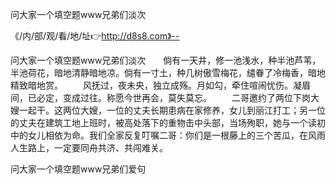 问大家一个填空题www兄弟们淡次

《/内/部/观/看/地/址👉http://d8s8.com》--

问大家一个填空题www兄弟们淡次　　倘有一天井，修一池浅水，种半池芦苇，半池荷花，暗地清静暗地凉。倘有一寸土，种几树傲雪梅花，缱眷了冷梅香，暗地精致暗地赏。
　　风抚过，夜未央，独立成殇。月如勾，牵住喧闹忧伤。凝眉间，已必定，变成过往。称愿今世再会，莫失莫忘。
　　二哥邀约了两位下岗大嫂一起干。这两位大嫂，一位的丈夫长期患病在家修养，女儿到丽江打工；另一位的丈夫在建筑工地上班时，被高处落下的重物击中头部，当场殉职，她与一个读初中的女儿相依为命。我们全家反复叮嘱二哥：你们是一根藤上的三个苦瓜，在风雨人生路上，一定要同舟共济、共闯难关。





问大家一个填空题www兄弟们爱句
